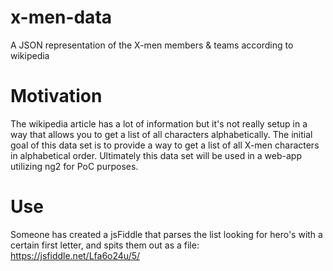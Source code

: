 # x-men-data
A JSON representation of the X-men members &amp; teams according to wikipedia

# Motivation
The wikipedia article has a lot of information but it's not really setup in a way that allows you to get a list of all characters alphabetically. The initial goal of this data set is to provide a way to get a list of all X-men characters in alphabetical order. Ultimately this data set will be used in a web-app utilizing ng2 for PoC purposes.

# Use
Someone has created a jsFiddle that parses the list looking for hero's with a certain first letter, and spits them out as a file: https://jsfiddle.net/Lfa6o24u/5/

